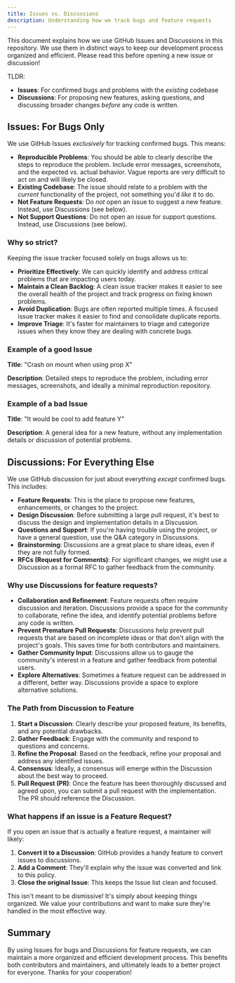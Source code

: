```yaml
---
title: Issues vs. Discussions
description: Understanding how we track bugs and feature requests
---
```


This document explains how we use GitHub Issues and Discussions in this repository. We use them in distinct ways to keep our development process organized and efficient. Please read this before opening a new issue or discussion!

TLDR:

-   **Issues**: For confirmed bugs and problems with the _existing_ codebase
-   **Discussions**: For proposing new features, asking questions, and discussing broader changes _before_ any code is written.

## Issues: For Bugs Only

We use GitHub Issues _exclusively_ for tracking confirmed bugs. This means:

-   **Reproducible Problems**: You should be able to clearly describe the steps to reproduce the problem. Include error messages, screenshots, and the expected vs. actual behavior. Vague reports are very difficult to act on and will likely be closed.
-   **Existing Codebase**: The issue should relate to a problem with the _current_ functionality of the project, not something you'd _like_ it to do.
-   **Not Feature Requests**: Do _not_ open an issue to suggest a new feature. Instead, use Discussions (see below).
-   **Not Support Questions**: Do not open an issue for support questions. Instead, use Discussions (see below).

### Why so strict?

Keeping the issue tracker focused solely on bugs allows us to:

-   **Prioritize Effectively**: We can quickly identify and address critical problems that are impacting users today.
-   **Maintain a Clean Backlog**: A clean issue tracker makes it easier to see the overall health of the project and track progress on fixing known problems.
-   **Avoid Duplication**: Bugs are often reported multiple times. A focused issue tracker makes it easier to find and consolidate duplicate reports.
-   **Improve Triage**: It's faster for maintainers to triage and categorize issues when they know they are dealing with concrete bugs.

### Example of a good Issue

**Title**: "Crash on mount when using prop X"

**Description**: Detailed steps to reproduce the problem, including error messages, screenshots, and ideally a minimal reproduction repository.

### Example of a bad Issue

**Title**: "It would be cool to add feature Y"

**Description**: A general idea for a new feature, without any implementation details or discussion of potential problems.

## Discussions: For Everything Else

We use GitHub discussion for just about everything _except_ confirmed bugs. This includes:

-   **Feature Requests**: This is the place to propose new features, enhancements, or changes to the project.
-   **Design Discussion**: Before submitting a large pull request, it's best to discuss the design and implementation details in a Discussion.
-   **Questions and Support**: If you're having trouble using the project, or have a general question, use the Q&A category in Discussions.
-   **Brainstorming**: Discussions are a great place to share ideas, even if they are not fully formed.
-   **RFCs (Request for Comments)**: For significant changes, we might use a Discussion as a formal RFC to gather feedback from the community.

### Why use Discussions for feature requests?

-   **Collaboration and Refinement**: Feature requests often require discussion and iteration. Discussions provide a space for the community to collaborate, refine the idea, and identify potential problems before any code is written.
-   **Prevent Premature Pull Requests**: Discussions help prevent pull requests that are based on incomplete ideas or that don't align with the project's goals. This saves time for both contributors and maintainers.
-   **Gather Community Input**: Discussions allow us to gauge the community's interest in a feature and gather feedback from potential users.
-   **Explore Alternatives**: Sometimes a feature request can be addressed in a different, better way. Discussions provide a space to explore alternative solutions.

### The Path from Discussion to Feature

1. **Start a Discussion**: Clearly describe your proposed feature, its benefits, and any potential drawbacks.
2. **Gather Feedback**: Engage with the community and respond to questions and concerns.
3. **Refine the Proposal**: Based on the feedback, refine your proposal and address any identified issues.
4. **Consensus**: Ideally, a consensus will emerge within the Discussion about the best way to proceed.
5. **Pull Request (PR)**: Once the feature has been thoroughly discussed and agreed upon, you can submit a pull request with the implementation. The PR should reference the Discussion.

### What happens if an issue is a Feature Request?

If you open an issue that is actually a feature request, a maintainer will likely:

1. **Convert it to a Discussion**: GitHub provides a handy feature to convert issues to discussions.
2. **Add a Comment**: They'll explain why the issue was converted and link to this policy.
3. **Close the original Issue**: This keeps the Issue list clean and focused.

This isn't meant to be dismissive! It's simply about keeping things organized. We value your contributions and want to make sure they're handled in the most effective way.

## Summary

By using Issues for bugs and Discussions for feature requests, we can maintain a more organized and efficient development process. This benefits both contributors and maintainers, and ultimately leads to a better project for everyone. Thanks for your cooperation!
